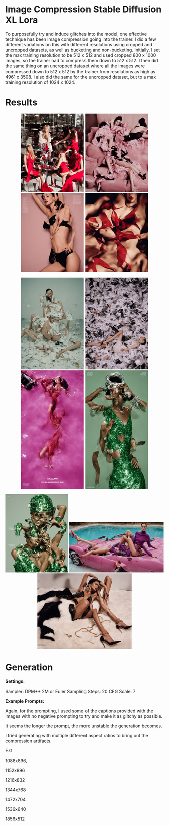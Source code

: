 # Image Compression Stable Diffusion XL Lora

To purposefully try and induce glitches into the model, one effective technique has been image compression going into the trainer. I did a few different variations on this with different 
resolutions using cropped and uncropped datasets, as well as bucketing and non-bucketing. Initially, I set the max training resolution to be 512 x 512 and used cropped 800 x 1000 images, 
so the trainer had to compress them down to 512 x 512. I then did the same thing on an uncropped dataset where all the images were compressed down to 512 x 512 by the trainer from resolutions as 
high as 4961 x 3508. I also did the same for the uncropped dataset, but to a max training resolution of 1024 x 1024.

# Results


<p align="center">
  <img src="images/Compressed1.png" alt="Image 1" width="200"/>
  <img src="images/Compressed2.png" alt="Image 2" width="200"/>
  <img src="images/Compressed3.png" alt="Image 3" width="200"/>
  <img src="images/Compressed5.png" alt="Image 3" width="200"/>
</p>

<p align="center">
  <img src="images/Compressed10.png" alt="Image 1" width="200"/>
  <img src="images/Compressed11.png" alt="Image 2" width="200"/>
  <img src="images/Compressed12.png" alt="Image 3" width="200"/>
  <img src="images/Compressed13.png" alt="Image 3" width="200"/>
</p>

<p align="center">
  <img src="images/Compressed14.png" alt="Image 1" width="200"/>
  <img src="images/Compressed15.png" alt="Image 2" width="300"/>
  <img src="images/compressed16.png" alt="Image 2" width="300"/>
</p>

# Generation

**Settings:**

Sampler: DPM++ 2M or Euler Sampling Steps: 20 CFG Scale: 7

**Example Prompts:**

Again, for the prompting, I used some of the captions provided with the images with no negative prompting to try and make it as glitchy as possible. 

It seems the longer the prompt, the more unstable the generation becomes. 

I tried generating with multiple different aspect ratios to bring out the compression artifacts. 

E.G 

1088x896, 

1152x896 

1216x832 

1344x768 

1472x704 

1536x640 

1856x512 






